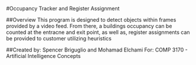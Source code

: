 #Occupancy Tracker and Register Assignment

##Overview
This program is designed to detect objects within frames provided by a video feed. From there, a buildings occupancy can be counted at the entracne and exit point, as well as, register assignments can be provided to customer utilizing heuristics

##Created by:
Spencer Briguglio and Mohamad Elchami 
For: COMP 3170 - Artificial Intelligence Concepts
